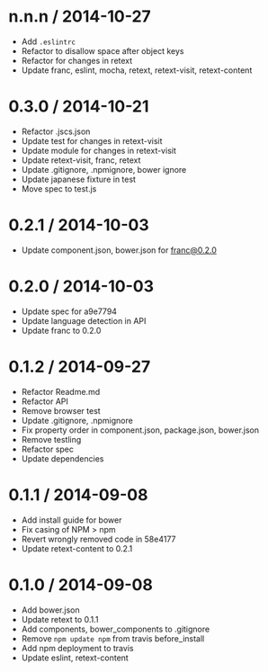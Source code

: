 
n.n.n / 2014-10-27
==================

 * Add `.eslintrc`
 * Refactor to disallow space after object keys
 * Refactor for changes in retext
 * Update franc, eslint, mocha, retext, retext-visit, retext-content

0.3.0 / 2014-10-21
==================

 * Refactor .jscs.json
 * Update test for changes in retext-visit
 * Update module for changes in retext-visit
 * Update retext-visit, franc, retext
 * Update .gitignore, .npmignore, bower ignore
 * Update japanese fixture in test
 * Move spec to test.js

0.2.1 / 2014-10-03
==================

 * Update component.json, bower.json for franc@0.2.0

0.2.0 / 2014-10-03
==================

 * Update spec for a9e7794
 * Update language detection in API
 * Update franc to 0.2.0

0.1.2 / 2014-09-27
==================

 * Refactor Readme.md
 * Refactor API
 * Remove browser test
 * Update .gitignore, .npmignore
 * Fix property order in component.json, package.json, bower.json
 * Remove testling
 * Refactor spec
 * Update dependencies

0.1.1 / 2014-09-08
==================

 * Add install guide for bower
 * Fix casing of NPM > npm
 * Revert wrongly removed code in 58e4177
 * Update retext-content to 0.2.1

0.1.0 / 2014-09-08
==================

 * Add bower.json
 * Update retext to 0.1.1
 * Add components, bower_components to .gitignore
 * Remove `npm update npm` from travis before_install
 * Add npm deployment to travis
 * Update eslint, retext-content
